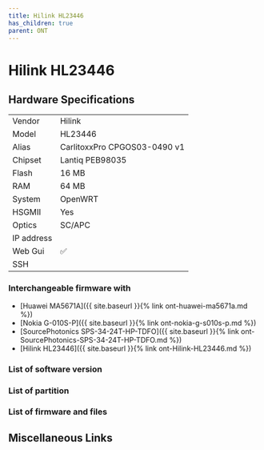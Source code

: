 ```yaml
---
title: Hilink HL23446
has_children: true
parent: ONT
---
```


# Hilink HL23446

## Hardware Specifications

|          |               |
|----------|---------------|
| Vendor   | Hilink        |
| Model    | HL23446      |
| Alias | CarlitoxxPro CPGOS03-0490 v1 |
| Chipset  | Lantiq PEB98035 |
| Flash | 16 MB |
| RAM | 64 MB |
| System | OpenWRT |
| HSGMII | Yes |
| Optics | SC/APC |
| IP address |   |
| Web Gui | ✅ |
| SSH | |

### Interchangeable firmware with

- [Huawei MA5671A]({{ site.baseurl }}{% link ont-huawei-ma5671a.md %})
- [Nokia G-010S-P]({{ site.baseurl }}{% link ont-nokia-g-s010s-p.md %})
- [SourcePhotonics SPS-34-24T-HP-TDFO]({{ site.baseurl }}{% link ont-SourcePhotonics-SPS-34-24T-HP-TDFO.md %})
- [Hilink HL23446]({{ site.baseurl }}{% link ont-Hilink-HL23446.md %})

### List of software version
### List of partition
### List of firmware and files
## Miscellaneous Links

